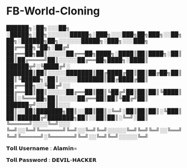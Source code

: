 # FB-World-Cloning


██████╗░██╗░░░██╗  ░█████╗░██╗░░░░░░█████╗░███╗░░░███╗██╗███╗░░██╗  ██╗░██████╗██╗░░░░░░█████╗░███╗░░░███╗
██╔══██╗╚██╗░██╔╝  ██╔══██╗██║░░░░░██╔══██╗████╗░████║██║████╗░██║  ██║██╔════╝██║░░░░░██╔══██╗████╗░████║
██████╦╝░╚████╔╝░  ███████║██║░░░░░███████║██╔████╔██║██║██╔██╗██║  ██║╚█████╗░██║░░░░░███████║██╔████╔██║
██╔══██╗░░╚██╔╝░░  ██╔══██║██║░░░░░██╔══██║██║╚██╔╝██║██║██║╚████║  ██║░╚═══██╗██║░░░░░██╔══██║██║╚██╔╝██║
██████╦╝░░░██║░░░  ██║░░██║███████╗██║░░██║██║░╚═╝░██║██║██║░╚███║  ██║██████╔╝███████╗██║░░██║██║░╚═╝░██║
╚═════╝░░░░╚═╝░░░  ╚═╝░░╚═╝╚══════╝╚═╝░░╚═╝╚═╝░░░░░╚═╝╚═╝╚═╝░░╚══╝  ╚═╝╚═════╝░╚══════╝╚═╝░░╚═╝╚═╝░░░░░╚═╝



𝗧𝗼𝗹𝗹 𝗨𝘀𝗲𝗿𝗻𝗮𝗺𝗲 : 𝗔𝗹𝗮𝗺𝗶𝗻=

𝗧𝗼𝗹𝗹 𝗣𝗮𝘀𝘀𝘄𝗼𝗿𝗱 : 𝗗𝗘𝗩𝗜𝗟-𝗛𝗔𝗖𝗞𝗘𝗥
